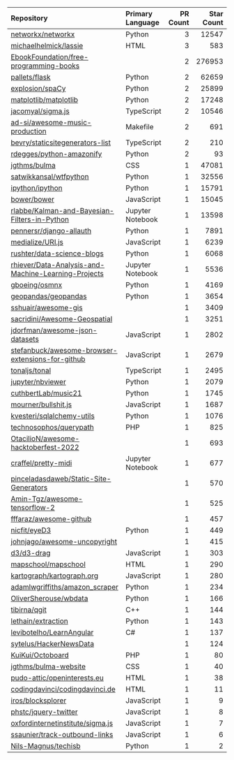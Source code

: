 | Repository | Primary Language | PR Count | Star Count |
| :-- | :-- | --: | --: |
| [networkx/networkx](https://github.com/networkx/networkx) | Python | 3 | 12547 |
| [michaelhelmick/lassie](https://github.com/michaelhelmick/lassie) | HTML | 3 | 583 |
| [EbookFoundation/free-programming-books](https://github.com/EbookFoundation/free-programming-books) |  | 2 | 276953 |
| [pallets/flask](https://github.com/pallets/flask) | Python | 2 | 62659 |
| [explosion/spaCy](https://github.com/explosion/spaCy) | Python | 2 | 25899 |
| [matplotlib/matplotlib](https://github.com/matplotlib/matplotlib) | Python | 2 | 17248 |
| [jacomyal/sigma.js](https://github.com/jacomyal/sigma.js) | TypeScript | 2 | 10546 |
| [ad-si/awesome-music-production](https://github.com/ad-si/awesome-music-production) | Makefile | 2 | 691 |
| [bevry/staticsitegenerators-list](https://github.com/bevry/staticsitegenerators-list) | TypeScript | 2 | 210 |
| [rdegges/python-amazonify](https://github.com/rdegges/python-amazonify) | Python | 2 | 93 |
| [jgthms/bulma](https://github.com/jgthms/bulma) | CSS | 1 | 47081 |
| [satwikkansal/wtfpython](https://github.com/satwikkansal/wtfpython) | Python | 1 | 32556 |
| [ipython/ipython](https://github.com/ipython/ipython) | Python | 1 | 15791 |
| [bower/bower](https://github.com/bower/bower) | JavaScript | 1 | 15045 |
| [rlabbe/Kalman-and-Bayesian-Filters-in-Python](https://github.com/rlabbe/Kalman-and-Bayesian-Filters-in-Python) | Jupyter Notebook | 1 | 13598 |
| [pennersr/django-allauth](https://github.com/pennersr/django-allauth) | Python | 1 | 7891 |
| [medialize/URI.js](https://github.com/medialize/URI.js) | JavaScript | 1 | 6239 |
| [rushter/data-science-blogs](https://github.com/rushter/data-science-blogs) | Python | 1 | 6068 |
| [rhiever/Data-Analysis-and-Machine-Learning-Projects](https://github.com/rhiever/Data-Analysis-and-Machine-Learning-Projects) | Jupyter Notebook | 1 | 5536 |
| [gboeing/osmnx](https://github.com/gboeing/osmnx) | Python | 1 | 4169 |
| [geopandas/geopandas](https://github.com/geopandas/geopandas) | Python | 1 | 3654 |
| [sshuair/awesome-gis](https://github.com/sshuair/awesome-gis) |  | 1 | 3409 |
| [sacridini/Awesome-Geospatial](https://github.com/sacridini/Awesome-Geospatial) |  | 1 | 3251 |
| [jdorfman/awesome-json-datasets](https://github.com/jdorfman/awesome-json-datasets) | JavaScript | 1 | 2802 |
| [stefanbuck/awesome-browser-extensions-for-github](https://github.com/stefanbuck/awesome-browser-extensions-for-github) | JavaScript | 1 | 2679 |
| [tonaljs/tonal](https://github.com/tonaljs/tonal) | TypeScript | 1 | 2495 |
| [jupyter/nbviewer](https://github.com/jupyter/nbviewer) | Python | 1 | 2079 |
| [cuthbertLab/music21](https://github.com/cuthbertLab/music21) | Python | 1 | 1745 |
| [mourner/bullshit.js](https://github.com/mourner/bullshit.js) | JavaScript | 1 | 1687 |
| [kvesteri/sqlalchemy-utils](https://github.com/kvesteri/sqlalchemy-utils) | Python | 1 | 1076 |
| [technosophos/querypath](https://github.com/technosophos/querypath) | PHP | 1 | 825 |
| [OtacilioN/awesome-hacktoberfest-2022](https://github.com/OtacilioN/awesome-hacktoberfest-2022) |  | 1 | 693 |
| [craffel/pretty-midi](https://github.com/craffel/pretty-midi) | Jupyter Notebook | 1 | 677 |
| [pinceladasdaweb/Static-Site-Generators](https://github.com/pinceladasdaweb/Static-Site-Generators) |  | 1 | 570 |
| [Amin-Tgz/awesome-tensorflow-2](https://github.com/Amin-Tgz/awesome-tensorflow-2) |  | 1 | 525 |
| [fffaraz/awesome-github](https://github.com/fffaraz/awesome-github) |  | 1 | 457 |
| [nicfit/eyeD3](https://github.com/nicfit/eyeD3) | Python | 1 | 449 |
| [johnjago/awesome-uncopyright](https://github.com/johnjago/awesome-uncopyright) |  | 1 | 415 |
| [d3/d3-drag](https://github.com/d3/d3-drag) | JavaScript | 1 | 303 |
| [mapschool/mapschool](https://github.com/mapschool/mapschool) | HTML | 1 | 290 |
| [kartograph/kartograph.org](https://github.com/kartograph/kartograph.org) | JavaScript | 1 | 280 |
| [adamlwgriffiths/amazon_scraper](https://github.com/adamlwgriffiths/amazon_scraper) | Python | 1 | 234 |
| [OliverSherouse/wbdata](https://github.com/OliverSherouse/wbdata) | Python | 1 | 166 |
| [tibirna/qgit](https://github.com/tibirna/qgit) | C++ | 1 | 144 |
| [lethain/extraction](https://github.com/lethain/extraction) | Python | 1 | 143 |
| [levibotelho/LearnAngular](https://github.com/levibotelho/LearnAngular) | C# | 1 | 137 |
| [sytelus/HackerNewsData](https://github.com/sytelus/HackerNewsData) |  | 1 | 124 |
| [KuiKui/Octoboard](https://github.com/KuiKui/Octoboard) | PHP | 1 | 80 |
| [jgthms/bulma-website](https://github.com/jgthms/bulma-website) | CSS | 1 | 40 |
| [pudo-attic/openinterests.eu](https://github.com/pudo-attic/openinterests.eu) | HTML | 1 | 38 |
| [codingdavinci/codingdavinci.de](https://github.com/codingdavinci/codingdavinci.de) | HTML | 1 | 11 |
| [iros/blocksplorer](https://github.com/iros/blocksplorer) | JavaScript | 1 | 9 |
| [phstc/jquery-twitter](https://github.com/phstc/jquery-twitter) | JavaScript | 1 | 8 |
| [oxfordinternetinstitute/sigma.js](https://github.com/oxfordinternetinstitute/sigma.js) | JavaScript | 1 | 7 |
| [ssaunier/track-outbound-links](https://github.com/ssaunier/track-outbound-links) | JavaScript | 1 | 6 |
| [Nils-Magnus/techisb](https://github.com/Nils-Magnus/techisb) | Python | 1 | 2 |
